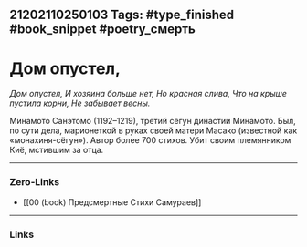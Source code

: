 21202110250103
Tags: #type_finished #book_snippet #poetry_смерть
---
# Дом опустел,

*Дом опустел,
И хозяина больше нет,
Но красная слива,
Что на крыше пустила корни,
Не забывает весны.*

Минамото Санэтомо (1192–1219), третий сёгун династии Минамото. Был, по сути дела, марионеткой в руках своей матери Масако (известной как «монахиня-сёгун»). Автор более 700 стихов. Убит своим племянником Киё, мстившим за отца. 

---
### Zero-Links
- [[00 (book) Предсмертные Стихи Самураев]]
---
### Links
